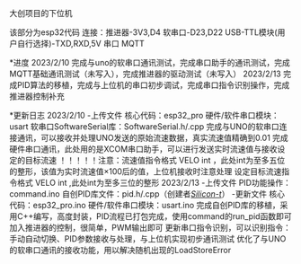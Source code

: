 大创项目的下位机

该部分为esp32代码
连接：推进器-3V3,D4 软串口-D23,D22 USB-TTL模块(用户自行选择)-TXD,RXD,5V 串口 MQTT

*进度
2023/2/10 完成与uno的软串口通讯测试，完成串口助手的通讯测试，完成MQTT基础通讯测试（未写入），完成推进器的驱动测试（未写入）
2023/2/13 完成PID算法的移植，完成与上位机的串口初步调试，完成串口指令识别操作，完成推进器控制补充 

*更新日志
2023/2/10
-上传文件 核心代码：esp32_pro 硬件/软件串口模块：usart 软串口SoftwareSerial库：SoftwareSerial.h/.cpp
完成与UNO的软串口连接通讯，可以接收并处理UNO发送的原始流速数据，真实流速值精确到0.01
完成硬件串口通讯，此处用的是XCOM串口助手，可以进行发送实时流速值与接收设定的目标流速
！！！！！注意：流速值指令格式 VELO int ，此处int为至多五位的整形，该值为实时流速值×100后的值，上位机接收时注意处理
设定目标流速指令格式 VELO int ,此处int为至多三位的整形
2023/2/13
-上传文件 PID功能操作：command.ino 自创PID库文件：pid.h/.cpp（创建者[*Silicon-t*](https://github.com/Silicon-t)）
-更新文件 核心代码：esp32_pro.ino 硬件/软件串口模块：usart.ino
完成自创PID库的移植，采用C++编写，高度封装，PID流程已打包完成，使用command的run_pid函数即可
加入推进器的控制，很简单，PWM输出即可
更新串口指令识别，可以识别指令：手动自动切换、PID参数接收与处理，与上位机实现初步通讯测试
优化了与UNO的软串口通讯的接收功能，用以解决随机出现的LoadStoreError
